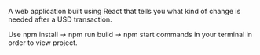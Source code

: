 A web application built using React that tells you what kind of change is needed after a USD transaction.

Use npm install -> npm run build -> npm start commands in your terminal in order to view project.